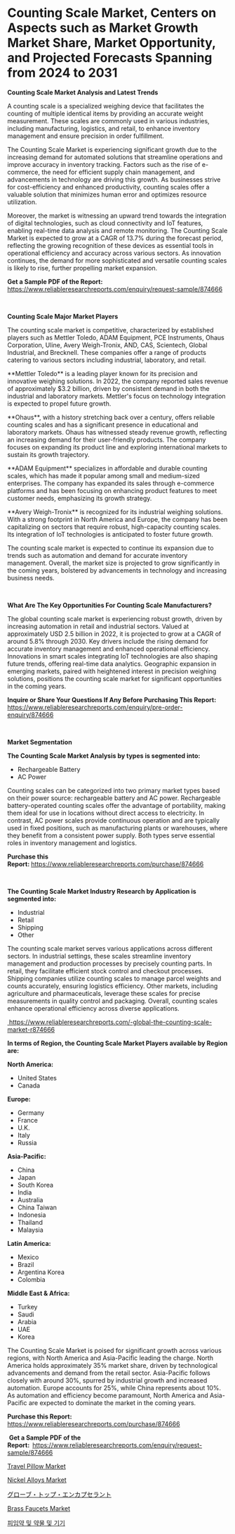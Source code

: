 <p><h1>Counting Scale Market, Centers on Aspects such as Market Growth Market Share, Market Opportunity, and Projected Forecasts Spanning from 2024 to 2031</h1></p><p><strong>Counting Scale Market Analysis and Latest Trends</strong></p>
<p><p>A counting scale is a specialized weighing device that facilitates the counting of multiple identical items by providing an accurate weight measurement. These scales are commonly used in various industries, including manufacturing, logistics, and retail, to enhance inventory management and ensure precision in order fulfillment.</p><p>The Counting Scale Market is experiencing significant growth due to the increasing demand for automated solutions that streamline operations and improve accuracy in inventory tracking. Factors such as the rise of e-commerce, the need for efficient supply chain management, and advancements in technology are driving this growth. As businesses strive for cost-efficiency and enhanced productivity, counting scales offer a valuable solution that minimizes human error and optimizes resource utilization.</p><p>Moreover, the market is witnessing an upward trend towards the integration of digital technologies, such as cloud connectivity and IoT features, enabling real-time data analysis and remote monitoring. The Counting Scale Market is expected to grow at a CAGR of 13.7% during the forecast period, reflecting the growing recognition of these devices as essential tools in operational efficiency and accuracy across various sectors. As innovation continues, the demand for more sophisticated and versatile counting scales is likely to rise, further propelling market expansion.</p></p>
<p><strong>Get a Sample PDF of the Report:&nbsp;</strong> <a href="https://www.reliableresearchreports.com/enquiry/request-sample/874666">https://www.reliableresearchreports.com/enquiry/request-sample/874666</a></p>
<p>&nbsp;</p>
<p><strong>Counting Scale Major Market Players</strong></p>
<p><p>The counting scale market is competitive, characterized by established players such as Mettler Toledo, ADAM Equipment, PCE Instruments, Ohaus Corporation, Uline, Avery Weigh-Tronix, AND, CAS, Scientech, Global Industrial, and Brecknell. These companies offer a range of products catering to various sectors including industrial, laboratory, and retail.</p><p>**Mettler Toledo** is a leading player known for its precision and innovative weighing solutions. In 2022, the company reported sales revenue of approximately $3.2 billion, driven by consistent demand in both the industrial and laboratory markets. Mettler's focus on technology integration is expected to propel future growth.</p><p>**Ohaus**, with a history stretching back over a century, offers reliable counting scales and has a significant presence in educational and laboratory markets. Ohaus has witnessed steady revenue growth, reflecting an increasing demand for their user-friendly products. The company focuses on expanding its product line and exploring international markets to sustain its growth trajectory.</p><p>**ADAM Equipment** specializes in affordable and durable counting scales, which has made it popular among small and medium-sized enterprises. The company has expanded its sales through e-commerce platforms and has been focusing on enhancing product features to meet customer needs, emphasizing its growth strategy.</p><p>**Avery Weigh-Tronix** is recognized for its industrial weighing solutions. With a strong footprint in North America and Europe, the company has been capitalizing on sectors that require robust, high-capacity counting scales. Its integration of IoT technologies is anticipated to foster future growth.</p><p>The counting scale market is expected to continue its expansion due to trends such as automation and demand for accurate inventory management. Overall, the market size is projected to grow significantly in the coming years, bolstered by advancements in technology and increasing business needs.</p></p>
<p>&nbsp;</p>
<p><strong>What Are The Key Opportunities For Counting Scale Manufacturers?</strong></p>
<p><p>The global counting scale market is experiencing robust growth, driven by increasing automation in retail and industrial sectors. Valued at approximately USD 2.5 billion in 2022, it is projected to grow at a CAGR of around 5.8% through 2030. Key drivers include the rising demand for accurate inventory management and enhanced operational efficiency. Innovations in smart scales integrating IoT technologies are also shaping future trends, offering real-time data analytics. Geographic expansion in emerging markets, paired with heightened interest in precision weighing solutions, positions the counting scale market for significant opportunities in the coming years.</p></p>
<p><strong>Inquire or Share Your Questions If Any Before Purchasing This Report:</strong> <a href="https://www.reliableresearchreports.com/enquiry/pre-order-enquiry/874666">https://www.reliableresearchreports.com/enquiry/pre-order-enquiry/874666</a></p>
<p>&nbsp;</p>
<p><strong>Market Segmentation</strong></p>
<p><strong>The Counting Scale Market Analysis by types is segmented into:</strong></p>
<p><ul><li>Rechargeable Battery</li><li>AC Power</li></ul></p>
<p><p>Counting scales can be categorized into two primary market types based on their power source: rechargeable battery and AC power. Rechargeable battery-operated counting scales offer the advantage of portability, making them ideal for use in locations without direct access to electricity. In contrast, AC power scales provide continuous operation and are typically used in fixed positions, such as manufacturing plants or warehouses, where they benefit from a consistent power supply. Both types serve essential roles in inventory management and logistics.</p></p>
<p><strong>Purchase this Report:&nbsp;</strong><a href="https://www.reliableresearchreports.com/purchase/874666">https://www.reliableresearchreports.com/purchase/874666</a></p>
<p>&nbsp;</p>
<p><strong>The Counting Scale Market Industry Research by Application is segmented into:</strong></p>
<p><ul><li>Industrial</li><li>Retail</li><li>Shipping</li><li>Other</li></ul></p>
<p><p>The counting scale market serves various applications across different sectors. In industrial settings, these scales streamline inventory management and production processes by precisely counting parts. In retail, they facilitate efficient stock control and checkout processes. Shipping companies utilize counting scales to manage parcel weights and counts accurately, ensuring logistics efficiency. Other markets, including agriculture and pharmaceuticals, leverage these scales for precise measurements in quality control and packaging. Overall, counting scales enhance operational efficiency across diverse applications.</p></p>
<p><a href="https://www.reliableresearchreports.com/-global-the-counting-scale-market-r874666">&nbsp;https://www.reliableresearchreports.com/-global-the-counting-scale-market-r874666</a></p>
<p><strong>In terms of Region, the Counting Scale Market Players available by Region are:</strong></p>
<p>
    <p> <strong> North America: </strong>
        <ul>
            <li>United States</li>
            <li>Canada</li>
        </ul>
        </p> 
    <p> <strong> Europe: </strong>
        <ul>
            <li>Germany</li>
            <li>France</li>
            <li>U.K.</li>
            <li>Italy</li>
            <li>Russia</li>
        </ul>
        </p> 
    <p> <strong> Asia-Pacific: </strong>
        <ul>
            <li>China</li>
            <li>Japan</li>
            <li>South Korea</li>
            <li>India</li>
            <li>Australia</li>
            <li>China Taiwan</li>
            <li>Indonesia</li>
            <li>Thailand</li>
            <li>Malaysia</li>
        </ul>
        </p> 
    <p> <strong> Latin America: </strong>
        <ul>
            <li>Mexico</li>
            <li>Brazil</li>
            <li>Argentina Korea</li>
            <li>Colombia</li>
        </ul>
        </p> 
    <p> <strong> Middle East & Africa: </strong>
        <ul>
            <li>Turkey</li>
            <li>Saudi</li>
            <li>Arabia</li>
            <li>UAE</li>
            <li>Korea</li>
        </ul>
    </p>
    </p>
<p><p>The Counting Scale Market is poised for significant growth across various regions, with North America and Asia-Pacific leading the charge. North America holds approximately 35% market share, driven by technological advancements and demand from the retail sector. Asia-Pacific follows closely with around 30%, spurred by industrial growth and increased automation. Europe accounts for 25%, while China represents about 10%. As automation and efficiency become paramount, North America and Asia-Pacific are expected to dominate the market in the coming years.</p></p>
<p><strong>Purchase this Report: </strong><a href="https://www.reliableresearchreports.com/purchase/874666">https://www.reliableresearchreports.com/purchase/874666</a></p>
<p>&nbsp;<strong>Get a Sample PDF of the Report:&nbsp;&nbsp;</strong><a href="https://www.reliableresearchreports.com/enquiry/request-sample/874666">https://www.reliableresearchreports.com/enquiry/request-sample/874666</a></p>
<p><strong></strong></p>
<p><p><a href="https://medium.com/@daveblock12/the-global-travel-pillow-market-is-a-dynamic-and-growing-industry-d78b098ec4d3">Travel Pillow Market</a></p><p><a href="https://issuu.com/reportprime-2/docs/nickel-alloys-market-size-2030.pptx_a36f47b7bc9591">Nickel Alloys Market</a></p><p><a href="https://medium.com/@rusty-marie2024/glob-top-encapsulant-market-%E3%81%AF-%E3%82%B3%E3%82%B9%E3%83%88%E7%AE%A1%E7%90%86%E3%81%A8%E5%8A%B9%E7%8E%87%E5%90%91%E4%B8%8A%E3%82%92%E5%84%AA%E5%85%88%E3%81%97%E3%81%BE%E3%81%99-%E3%81%95%E3%82%89%E3%81%AB-%E5%A0%B1%E5%91%8A%E6%9B%B8%E3%81%AF%E5%B8%82%E5%A0%B4%E3%81%AE%E9%9C%80%E8%A6%81%E9%9D%A2%E3%81%A8%E4%BE%9B%E7%B5%A6%E9%9D%A2%E3%81%AE%E4%B8%A1%E6%96%B9%E3%82%92%E3%82%AB%E3%83%90%E3%83%BC%E3%81%97%E3%81%A6%E3%81%84%E3%81%BE%E3%81%99-glob-top-618e89e2f0c4">グローブ・トップ・エンカプセラント</a></p><p><a href="https://www.linkedin.com/pulse/brass-faucets-market-overview-global-trends-future-prospects-kvmte?trackingId=vBe7pP7gSfSGJ34geam2Ig%3D%3D">Brass Faucets Market</a></p><p><a href="https://medium.com/@zolajenkins98/%EC%84%B8%EA%B3%84-contraceptives-drugs-and-devices-market-%EC%9D%80-2024%EC%97%90%EC%84%9C-2031%EB%A1%9C-%EC%97%B0%ED%8F%89%EA%B7%A0-%EC%A6%9D%EA%B0%80%EC%9C%A8%EC%9D%84-%EB%B3%B4%EC%9D%BC-%EA%B2%83%EC%9C%BC%EB%A1%9C-%EC%98%88%EC%83%81%EB%90%A9%EB%8B%88%EB%8B%A4-40e47d816372">피임약 및 약물 및 기기</a></p></p>
